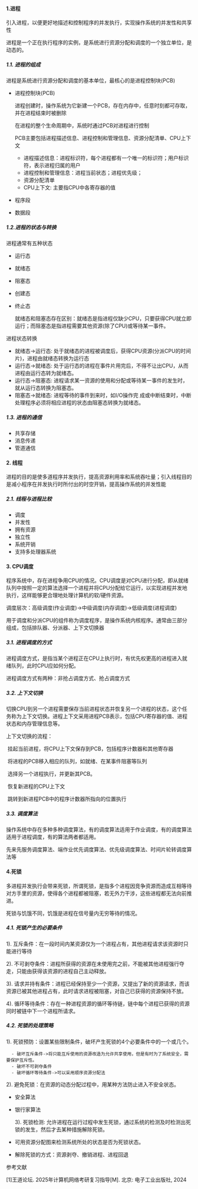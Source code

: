 #### 1.进程

  引入进程，以便更好地描述和控制程序的并发执行，实现操作系统的并发性和共享性

  进程是一个正在执行程序的实例，是系统进行资源分配和调度的一个独立单位，是动态的。

##### 1.1. 进程的组成

  进程是系统进行资源分配和调度的基本单位，最核心的是进程控制块(PCB)

* 进程控制块(PCB)

  进程创建时，操作系统为它新建一个PCB，存在内存中，任意时刻都可存取，并在进程结束时被删除

  在进程的整个生命周期中，系统时通过PCB对进程进行控制

  PCB主要包括进程描述信息、进程控制和管理信息、资源分配清单、CPU上下文

  * 进程描述信息：进程标识符，每个进程都有一个唯一的标识符；用户标识符，表示进程归属的用户
  * 进程控制和管理信息：进程当前状态；进程优先级；
  * 资源分配清单
  * CPU上下文: 主要指CPU中各寄存器的值

* 程序段

* 数据段

##### 1.2.进程的状态与转换

 进程通常有五种状态

* 运行态
* 就绪态
* 阻塞态

* 创建态

* 终止态

  就绪态和阻塞态存在区别：就绪态是指进程仅缺少CPU，只要获得CPU就立即运行；而阻塞态是指进程需要其他资源(除了CPU)或等待某一事件。

进程状态转换

* 就绪态->运行态: 处于就绪态的进程被调度后，获得CPU资源(分派CPU的时间片)，进程由就绪态转换为运行态
* 运行态->就绪态: 处于运行态的进程在事件片用完后，不得不让出CPU，从而进程由运行态转为就绪态。
* 运行态->阻塞态: 进程请求某一资源的使用和分配或等待某一事件的发生时，就从运行态转换为阻塞态。
* 阻塞态->就绪态: 进程等待的事件到来时，如I/O操作完 成或中断结束时，中断处理程序必须将相应进程的状态由阻塞态转换为就绪态。

##### 1.3. 进程的通信

* 共享存储
* 消息传递
* 管道通信

#### 2. 线程

 进程的目的是使多道程序并发执行，提高资源利用率和系统吞吐量；引入线程目的是减小程序在并发执行时所付出的时空开销，提高操作系统的并发性能

##### 2.1. 线程与进程比较

* 调度
* 并发性
* 拥有资源
* 独立性
* 系统开销
* 支持多处理器系统

#### 3. CPU调度

  程序系统中，存在进程争用CPU的情况。CPU调度是对CPU进行分配，即从就绪队列中按照一定的算法选择一个进程并将CPU分配给它运行，以实现进程并发地执行，这样能够更合理地处理计算机的软/硬件资源。

  调度层次：高级调度(作业调度)->中级调度(内存调度)->低级调度(进程调度)

  用于调度和分派CPU的组件称为调度程序，是操作系统内核程序。通常由三部分组成，包括排队器、分派器、上下文切换器

 ##### 3.1. 进程调度的方式

  进程调度方式，是指当某个进程正在CPU上执行时，有优先权更高的进程进入就绪队列，此时CPU应如何分配。

  进程调度方式有两种：非抢占调度方式、抢占调度方式

##### 3.2. 上下文切换

  切换CPU到另一个进程需要保存当前进程状态并恢复另一个进程的状态，这个任务称为上下文切换。进程上下文采用进程PCB表示，包括CPU寄存器的值、进程状态和内存管理信息等。

  上下文切换的流程：

​    挂起当前进程，将CPU上下文保存到PCB，包括程序计数器和其他寄存器

​    将进程的PCB移入相应的队列，如就绪、在某事件阻塞等队列

​    选择另一个进程执行，并更新其PCB。

​    恢复新进程的CPU上下文

​    跳转到新进程PCB中的程序计数器所指向的位置执行

##### 3.3. 调度算法

  操作系统中存在多种多种调度算法，有的调度算法适用于作业调度，有的调度算法适用于进程调度，有的算法两者都适用。

  先来先服务调度算法、端作业优先调度算法、优先级调度算法、时间片轮转调度算法等

#### 4.死锁

  多进程并发执行会带来死锁，所谓死锁，是指多个进程因竞争资源而造成互相等待对方手里的资源，使得各个进程都被阻塞，若无外力干涉，这些进程都无法向前推进。

  死锁与饥饿不同，饥饿是进程在信号量内无穷等待的情况。

 ##### 4.1. 死锁产生的必要条件

  1). 互斥条件：在一段时间内某资源仅为一个进程占有，其他进程请求该资源时只能进行等待

  2). 不可剥夺条件：进程所获得的资源在未使用完之前，不能被其他进程强行夺走，只能由获得该资源的进程自己主动释放。

  3). 请求并持有条件：进程已经保持至少一个资源，又提出了新的资源请求，而该资源已被其他进程占有，此时请求进程被阻塞，对自己已获得的资源保持不放。

  4). 循环等待条件：存在一种进程资源的循环等待链，链中每个进程已获得的资源同时被链中下一个进程所请求。

##### 4.2. 死锁的处理策略

  1). 死锁预防：设置某些限制条件，破坏产生死锁的4个必要条件中的一个或几个。

      - 破坏互斥条件->将只能互斥使用的资源改造为允许共享使用，但是有时为了系统安全，需要保护互斥性。
      - 破坏不可剥夺条件
      - 破坏循环等待条件->可以采用顺序资源分配法

  2). 避免死锁：在资源的动态分配过程中，用某种方法防止进入不安全状态。

* 安全算法
* 银行家算法

  3). 死锁检测: 允许进程在运行过程中发生死锁，通过系统的检测及时检测出死锁的发生，然后才去某种措施解除死锁。

* 可用资源分配图来检测系统所处的状态是否为死锁状态。
* 解除死锁的方式：资源剥夺、撤销进程、进程回退



参考文献

[1]王道论坛. 2025年计算机网络考研复习指导[M]. 北京: 电子工业出版社, 2024
